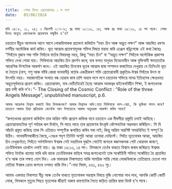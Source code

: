 ```yaml
---
title:  শেষৰ দিনত প্ৰেতাত্মাবাদঃ ১ ম ভাগ
date:   05/06/2024
---
```


`মথি ২৪:৫, ১১, ২৪; ২ থিচলনী ২:৭-৯; প্ৰঃ বাক্য ১৩:১৩, ১৪; আৰু প্ৰঃ বাক্য ১৬:১৩, ১৪ পদ পঢ়ক। শেষৰ দিনত মানুহে কেনেধৰণৰ প্ৰতাৰণাৰ সন্মুখীন হ’ব?`

চয়তানে যীচুৰ আগমনৰ আগে আগে লোকবিলাকক প্ৰতাৰণা কৰিবলৈ “মহৎ চিন আৰু অদ্ভুত লক্ষণ” আৰু আচৰিত ধৰণৰ দৰ্শনীয় অলৌকিক কাৰ্য কৰিব। ভূত আত্মাৰ প্ৰতাৰণামূলক শক্তিৰ বিষয়ে মন্তব্য কৰি এঞ্জেল ৰড্ৰিগেজে এই কথা কৈছেঃ “সিহঁতৰ বুজাব পৰা শক্তি সিহঁতৰ বাৰ্তাৰ বিষয়বস্তু নহয়, কিন্তু “মহৎ চিন” বা “অদ্ভুত লক্ষণ” সিহঁতৰ অলৌকিক প্ৰকাশৰ শক্তিত দেখা পোৱা যায়। সিবিলাকে আচৰিত চিন প্ৰদৰ্শন কৰে; যাৰ ফলত মানুহৰ বিবেচনাধীন আৰু যুক্তিবাদী ক্ষমতাতকৈ আৱেগিক দিশটোক আকৰ্ষণ কৰে। এই আচৰিত চিনবোৰ ভূতৰ আত্মাৰ দ্বাৰা সম্পাদন কৰাটোৱে দেখুৱায় যে তিনিওটা ভূত বা দৈত্যৰ (নাগ, পশু আৰু ভাঁৰি কোৱা ভাববাদী) বাৰ্তাৰ একত্ৰীকৰণ শক্তি প্ৰেতাত্মাবাদী প্ৰকৃতিৰ-ঈশ্বৰ সিহঁতৰ উৎস বা উৎপত্তি নহয়। মহাজাগতিক সংঘাত বন্ধ হোৱাৰ কাষ চাপি অহাৰ লগে লগে চয়তানৰ শক্তিয়ে মানৱ ইতিহাসৰ ক্ষেত্ৰখনত অদ্ভূতপূৰ্বভাৱে প্ৰৱেশ কৰিব। প্ৰেতাত্মাবাদ, যাৰ ভেটিটোৱেই হৈছে আত্মাৰ অমৰত্বৰ বাইবেলবিহীন শিক্ষা, ই জগতখনক প্ৰায় বন্দী কৰি ল’ব।”- The Closing of the Cosmic Conflict : "Role of the three Angels Message", unpublished manuscript, p.6.

`আমাৰ আৱেগক বিশ্বাস কৰাটো কিয় বিপদজনক? আমাৰ বিশ্বাসৰ অভি:তাত সিবিলাকে ভাল-বেয়া, কি ভূমিকা পালন কৰে? চয়তানে আমাৰ চিন্তা প্ৰক্ৰিয়াক কেনেকৈ আন উপায়েৰেে আমাৰ অনুভৱক আকৰ্ষণ কৰিব পাৰে?`

“জগতখনক প্ৰতাৰণা কৰিবলৈ তাৰ অন্তিম শক্তি প্ৰয়োগ কৰিবৰ বাবে চয়তানে এক দীঘলীয়া প্ৰস্তুতি চলাই আহিছে। প্ৰেতাত্মাবাদটোক পূৰ্ণ পৰ্যায়ৰ ৰূপ দিবলৈ, সি লাহে লাহে তাৰ প্ৰতাৰণাৰ উৎকৃষ্ট কৌশলটোক অৱলম্বন কৰিছিল। সি যি আঁচনি প্ৰস্তুত কৰিছে তাক সি এতিয়াও সম্পূৰ্ণকৈ ৰূপায়িত কৰিব পৰা নাই; কিন্তু অন্তিম অৱশিষ্ট সময়খিনিত ই সম্পূৰ্ণ হৈ উঠিব। ভাববাদীগৰাকীয়ে কৈছে,-বেঙৰ সদৃশ তিনিটা অশুচি আত্মা ওলোৱা দেখিলোঁ। সিহঁত ভূতবোৰৰ আত্মা, আচৰিত চিন দেখুৱাওঁতা; সিহঁতে সৰ্বশক্তিমান ঈশ্বৰৰ সেই মহাদিনৰ যুদ্ধলৈ গোটেই জগতৰ ৰজাসকলক গোট খোৱাবৰ কাৰণে, তেওঁবিলাকৰ ওচৰলৈ ওলাই যায়। প্ৰঃ বাক্য ১৬:১৩, ১৪ পদ। যিসকলে তেওঁৰ বাক্যত বিশ্বাস কৰাৰ জৰিয়তে ঈশ্বৰৰ শক্তিত টানকৈ খামোচ মাৰি ধৰি থাকে তেওঁবিলাকৰ বাহিৰে সমগ্ৰ জগতখনেই তাৰ সকোঁহিনী শক্তিত সকোঁহিত হৈ প্ৰতাৰিত হ’ব আৰু তাৰ পক্ষত যোগ দিব। এক মাৰাত্মক নিৰাপত্তাত থাকি সাময়িক শান্তি পোৱা লোকবিলাকে তেতিয়াহে চেতনা পাব যেতিয়া ঈশ্বৰৰ ক্ৰোধ জগতৰ ওপৰত বাকি দিব।”-মহা বিবাদ, ৫৬১, ৫৬২ পৃঃ।

আমাৰ একমাত্ৰ নিৰাপত্তা যীচু আৰু তেওঁৰ বাক্যত মৃতলোকৰ অৱস্থাৰ বিষয়ে বুজি নোপোৱা লাখ লাখ, আনকি কোটি কোটি লোক, যিসকলে মৃত্যুৰ পিছত মৃতলোক জীয়াই থকাৰ ধাৰণাটোৰ সৈতে জড়িত ভ্ৰান্তিৰ দ্বাৰা বিনষ্ট হ’ব পাৰে।
